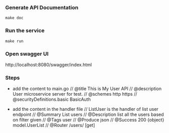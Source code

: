 
### Generate API Documentation
```
make doc
```
### Run the service
```
make run
```

### Open swagger UI
http://localhost:8080/swagger/index.html


### Steps

- add the content to main.go
// @title This is My User API
// @description User microservice server for test.
// @schemes http https
// @securityDefinitions.basic BasicAuth

- add the content in the handler file
// ListUser is the handler of list user endpoint
// @Summary List users
// @Description list all the users based on filter given
// @Tags user
// @Produce  json
// @Success 200 {object} model.UserList
// @Router /users/ [get]
